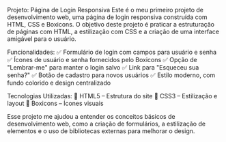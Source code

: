 Projeto: Página de Login Responsiva
Este é o meu primeiro projeto de desenvolvimento web, uma página de login responsiva construída com HTML, CSS e Boxicons. 
O objetivo deste projeto é praticar a estruturação de páginas com HTML, a estilização com CSS e a criação de uma interface amigável para o usuário.

Funcionalidades:
✅ Formulário de login com campos para usuário e senha
✅ Ícones de usuário e senha fornecidos pelo Boxicons
✅ Opção de "Lembrar-me" para manter o login salvo
✅ Link para "Esqueceu sua senha?"
✅ Botão de cadastro para novos usuários
✅ Estilo moderno, com fundo colorido e design centralizado

Tecnologias Utilizadas:
🔹 HTML5 – Estrutura do site
🔹 CSS3 – Estilização e layout
🔹 Boxicons – Ícones visuais

Esse projeto me ajudou a entender os conceitos básicos de desenvolvimento web, como a criação de formulários, 
a estilização de elementos e o uso de bibliotecas externas para melhorar o design.
